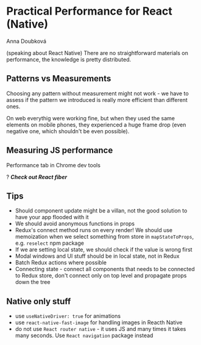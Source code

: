 # Practical Performance for React (Native)

Anna Doubková

(speaking about React Native) There are no straightforward materials on performance, the knowledge is pretty distributed.

## Patterns vs Measurements

Choosing any pattern without measurement might not work - we have to assess if the pattern we introduced is really more efficient than different ones.

On web everythig were working fine, but when they used the same elements on mobile phones, they experienced a huge frame drop (even negative one, which shouldn't be even possible).

## Measuring JS performance

Performance tab in Chrome dev tools

? ***Check out React fiber***

## Tips

* Should component update might be a villan, not the good solution to have your app flooded with it
* We should avoid anonymous functions in props
* Redux's connect method runs on every render! We should use memoization when we select something from store in `mapStateToProps`, e.g. `reselect` npm package
* If we are setting local state, we should check if the value is wrong first
* Modal windows and UI stuff should be in local state, not in Redux
* Batch Redux actions where possible
* Connecting state - connect all components that needs to be connected to Redux store, don't connect only on top level and propagate props down the tree

## Native only stuff

* use `useNativeDriver: true` for animations
* use `react-native-fast-image` for handling images in Reacth Native
* do not use `React router native` - it uses JS and many times it takes many seconds. Use `React navigation` package instead
